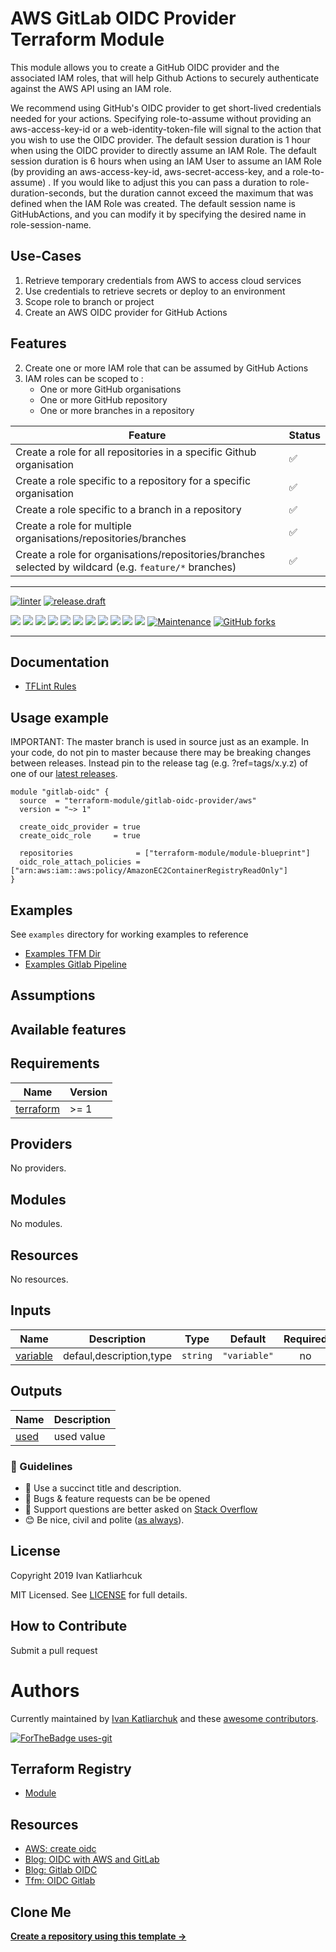 # AWS GitLab OIDC Provider Terraform Module

This module allows you to create a GitHub OIDC provider and the associated IAM roles, that will help Github Actions to securely authenticate against the AWS API using an IAM role.

We recommend using GitHub's OIDC provider to get short-lived credentials needed for your actions. Specifying role-to-assume without providing an aws-access-key-id or a web-identity-token-file will signal to the action that you wish to use the OIDC provider. The default session duration is 1 hour when using the OIDC provider to directly assume an IAM Role. The default session duration is 6 hours when using an IAM User to assume an IAM Role (by providing an aws-access-key-id, aws-secret-access-key, and a role-to-assume) . If you would like to adjust this you can pass a duration to role-duration-seconds, but the duration cannot exceed the maximum that was defined when the IAM Role was created. The default session name is GitHubActions, and you can modify it by specifying the desired name in role-session-name.

## Use-Cases

1. Retrieve temporary credentials from AWS to access cloud services
1. Use credentials to retrieve secrets or deploy to an environment
1. Scope role to branch or project
1. Create an AWS OIDC provider for GitHub Actions

## Features

2. Create one or more IAM role that can be assumed by GitHub Actions
3. IAM roles can be scoped to :
     * One or more GitHub organisations
     * One or more GitHub repository
     * One or more branches in a repository

| Feature                                                                                                | Status |
|--------------------------------------------------------------------------------------------------------|--------|
| Create a role for all repositories in a specific Github organisation                                    | ✅     |
| Create a role specific to a repository for a specific organisation                                       | ✅     |
| Create a role specific to a branch in a repository                                                      | ✅     |
| Create a role for multiple organisations/repositories/branches                                         | ✅     |
| Create a role for organisations/repositories/branches selected by wildcard (e.g. `feature/*` branches) | ✅     |

---

[![linter](https://github.com/terraform-module/terraform-aws-gitlab-oidc-provider/actions/workflows/linter.yml/badge.svg)](https://github.com/terraform-module/terraform-aws-gitlab-oidc-provider/actions/workflows/linter.yml)
[![release.draft](https://github.com/terraform-module/terraform-aws-gitlab-oidc-provider/actions/workflows/release.draft.yml/badge.svg)](https://github.com/terraform-module/terraform-aws-gitlab-oidc-provider/actions/workflows/release.draft.yml)

[![](https://img.shields.io/github/license/terraform-module/terraform-aws-gitlab-oidc-provider)](https://github.com/terraform-module/terraform-aws-gitlab-oidc-provider)
![](https://img.shields.io/github/v/tag/terraform-module/terraform-aws-gitlab-oidc-provider)
![](https://img.shields.io/issues/github/terraform-module/terraform-aws-gitlab-oidc-provider)
![](https://img.shields.io/github/issues/terraform-module/terraform-aws-gitlab-oidc-provider)
![](https://img.shields.io/github/issues-closed/terraform-module/terraform-aws-gitlab-oidc-provider)
[![](https://img.shields.io/github/languages/code-size/terraform-module/terraform-aws-gitlab-oidc-provider)](https://github.com/terraform-module/terraform-aws-gitlab-oidc-provider)
[![](https://img.shields.io/github/repo-size/terraform-module/terraform-aws-gitlab-oidc-provider)](https://github.com/terraform-module/terraform-aws-gitlab-oidc-provider)
![](https://img.shields.io/github/languages/top/terraform-module/terraform-aws-gitlab-oidc-provider?color=green&logo=terraform&logoColor=blue)
![](https://img.shields.io/github/commit-activity/m/terraform-module/terraform-aws-gitlab-oidc-provider)
![](https://img.shields.io/github/contributors/terraform-module/terraform-aws-gitlab-oidc-provider)
![](https://img.shields.io/github/last-commit/terraform-module/terraform-aws-gitlab-oidc-provider)
[![Maintenance](https://img.shields.io/badge/Maintenu%3F-oui-green.svg)](https://GitHub.com/terraform-module/terraform-aws-gitlab-oidc-provider/graphs/commit-activity)
[![GitHub forks](https://img.shields.io/github/forks/terraform-module/terraform-aws-gitlab-oidc-provider.svg?style=social&label=Fork)](https://github.com/terraform-module/terraform-aws-gitlab-oidc-provider)

---

## Documentation

- [TFLint Rules](https://github.com/terraform-linters/tflint/tree/master/docs/rules)

## Usage example

IMPORTANT: The master branch is used in source just as an example. In your code, do not pin to master because there may be breaking changes between releases. Instead pin to the release tag (e.g. ?ref=tags/x.y.z) of one of our [latest releases](https://github.com/terraform-module/terraform-aws-gitlab-oidc-provider/releases).

```hcl
module "gitlab-oidc" {
  source  = "terraform-module/gitlab-oidc-provider/aws"
  version = "~> 1"

  create_oidc_provider = true
  create_oidc_role     = true

  repositories              = ["terraform-module/module-blueprint"]
  oidc_role_attach_policies = ["arn:aws:iam::aws:policy/AmazonEC2ContainerRegistryReadOnly"]
}
```

## Examples

See `examples` directory for working examples to reference

- [Examples TFM Dir](https://github.com/terraform-module/terraform-aws-gitlab-oidc-provider)
- [Examples Gitlab Pipeline](./gitlab/)

## Assumptions

## Available features

<!-- BEGINNING OF PRE-COMMIT-TERRAFORM DOCS HOOK -->
## Requirements

| Name | Version |
|------|---------|
| <a name="requirement_terraform"></a> [terraform](#requirement\_terraform) | >= 1 |

## Providers

No providers.

## Modules

No modules.

## Resources

No resources.

## Inputs

| Name | Description | Type | Default | Required |
|------|-------------|------|---------|:--------:|
| <a name="input_variable"></a> [variable](#input\_variable) | defaul,description,type | `string` | `"variable"` | no |

## Outputs

| Name | Description |
|------|-------------|
| <a name="output_used"></a> [used](#output\_used) | used value |
<!-- END OF PRE-COMMIT-TERRAFORM DOCS HOOK -->


### :memo: Guidelines

 - :memo: Use a succinct title and description.
 - :bug: Bugs & feature requests can be be opened
 - :signal_strength: Support questions are better asked on [Stack Overflow](https://stackoverflow.com/)
 - :blush: Be nice, civil and polite ([as always](http://contributor-covenant.org/version/1/4/)).

## License

Copyright 2019 Ivan Katliarhcuk

MIT Licensed. See [LICENSE](./LICENSE) for full details.

## How to Contribute

Submit a pull request

# Authors

Currently maintained by [Ivan Katliarchuk](https://github.com/ivankatliarchuk) and these [awesome contributors](https://github.com/terraform-module/terraform-aws-gitlab-oidc-provider/graphs/contributors).

[![ForTheBadge uses-git](http://ForTheBadge.com/images/badges/uses-git.svg)](https://GitHub.com/)

## Terraform Registry

- [Module](https://registry.terraform.io/modules/terraform-module/gitlab-oidc-provider/aws/latest)

## Resources

- [AWS: create oidc](https://docs.aws.amazon.com/IAM/latest/UserGuide/id_roles_providers_create_oidc.html)
- [Blog: OIDC with AWS and GitLab](https://oblcc.com/blog/configure-openid-connect-for-gitlab-and-aws/)
- [Blog: Gitlab OIDC](https://docs.gitlab.com/ee/ci/cloud_services/aws/)
- [Tfm: OIDC Gitlab](https://gitlab.com/guided-explorations/aws/configure-openid-connect-in-aws/)

## Clone Me

[**Create a repository using this template →**][template.generate]

<!-- resources -->
[template.generate]: https://github.com/terraform-module/terraform-aws-gitlab-oidc-provider/generate


<!-- https://github.com/moritzheiber/terraform-aws-oidc-github-actions-module -->
